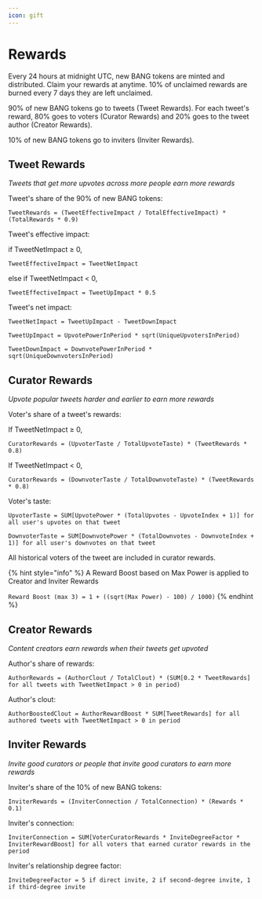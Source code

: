 ```yaml
---
icon: gift
---
```


# Rewards

Every 24 hours at midnight UTC, new BANG tokens are minted and distributed. Claim your rewards at anytime. 10% of unclaimed rewards are burned every 7 days they are left unclaimed.

90% of new BANG tokens go to tweets (Tweet Rewards). For each tweet's reward, 80% goes to voters (Curator Rewards) and 20% goes to the tweet author (Creator Rewards).

10% of new BANG tokens go to inviters (Inviter Rewards).

## Tweet Rewards

_Tweets that get more upvotes across more people earn more rewards_

Tweet's share of the 90% of new BANG tokens:

`TweetRewards = (TweetEffectiveImpact / TotalEffectiveImpact) * (TotalRewards * 0.9)`

Tweet's effective impact:

if TweetNetImpact ≥ 0,

`TweetEffectiveImpact = TweetNetImpact`

else if TweetNetImpact < 0,

`TweetEffectiveImpact = TweetUpImpact * 0.5`

Tweet's net impact:

`TweetNetImpact = TweetUpImpact - TweetDownImpact`

`TweetUpImpact = UpvotePowerInPeriod * sqrt(UniqueUpvotersInPeriod)`

`TweetDownImpact = DownvotePowerInPeriod * sqrt(UniqueDownvotersInPeriod)`

## Curator Rewards

_Upvote popular tweets harder and earlier to earn more rewards_

Voter's share of a tweet's rewards:

If TweetNetImpact ≥ 0,

`CuratorRewards = (UpvoterTaste / TotalUpvoteTaste) * (TweetRewards * 0.8)`

If TweetNetImpact < 0,

`CuratorRewards = (DownvoterTaste / TotalDownvoteTaste) * (TweetRewards * 0.8)`

Voter's taste:

`UpvoterTaste = SUM[UpvotePower * (TotalUpvotes - UpvoteIndex + 1)] for all user's upvotes on that tweet`

`DownvoterTaste = SUM[DownvotePower * (TotalDownvotes - DownvoteIndex + 1)] for all user's downvotes on that tweet`

All historical voters of the tweet are included in curator rewards.



{% hint style="info" %}
A Reward Boost based on Max Power is applied to Creator and Inviter Rewards

`Reward Boost (max 3) = 1 + ((sqrt(Max Power) - 100) / 1000)`
{% endhint %}

## Creator Rewards

_Content creators earn rewards when their tweets get upvoted_

Author's share of rewards:

`AuthorRewards = (AuthorClout / TotalClout) * (SUM[0.2 * TweetRewards] for all tweets with TweetNetImpact > 0 in period)`

Author's clout:

`AuthorBoostedClout = AuthorRewardBoost * SUM[TweetRewards] for all authored tweets with TweetNetImpact > 0 in period`

## Inviter Rewards

_Invite good curators or people that invite good curators to earn more rewards_

Inviter's share of the 10% of new BANG tokens:

`InviterRewards = (InviterConnection / TotalConnection) * (Rewards * 0.1)`

Inviter's connection:

`InviterConnection = SUM[VoterCuratorRewards * InviteDegreeFactor * InviterRewardBoost] for all voters that earned curator rewards in the period`

Inviter's relationship degree factor:

`InviteDegreeFactor = 5 if direct invite, 2 if second-degree invite, 1 if third-degree invite`
